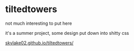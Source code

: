 # tiltedtowers
not much interesting to put here

it's a summer project, some design put down into shitty css

[skylake02.github.io/tiltedtowers/](https://skylake02.github.io/tiltedtowers/)
